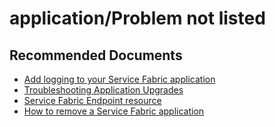 <properties
	pageTitle="application/applicationproblemnotlisted"
	description="application/applicationproblemnotlisted"
	service="microsoft.servicefabric"
	resource="clusters"
	authors="chiragpa"
    ms.author="chiragpa"
	displayOrder=""
	selfHelpType="generic"
	supportTopicIds="32690992"
	resourceTags=""
	productPesIds="15842"
	cloudEnvironments="public, Fairfax"
	articleId="servicefabric-applicationproblemnotlisted"
/>

# application/Problem not listed

## **Recommended Documents**

* [Add logging to your Service Fabric application](https://docs.microsoft.com/azure/service-fabric/service-fabric-how-to-diagnostics-log)<br>
* [Troubleshooting Application Upgrades](https://docs.microsoft.com/azure/service-fabric/service-fabric-application-upgrade-troubleshooting)<br>
* [Service Fabric Endpoint resource](https://docs.microsoft.com/azure/service-fabric/service-fabric-service-manifest-resources#endpoints)<br>
* [How to remove a Service Fabric application](https://docs.microsoft.com/powershell/module/servicefabric/remove-servicefabricapplication?view=azureservicefabricps)<br>

